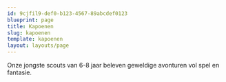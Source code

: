 ```yaml
---
id: 9cjfil9-def0-b123-4567-89abcdef0123
blueprint: page
title: Kapoenen
slug: kapoenen
template: kapoenen
layout: layouts/page
---
```

Onze jongste scouts van 6-8 jaar beleven geweldige avonturen vol spel en fantasie.
